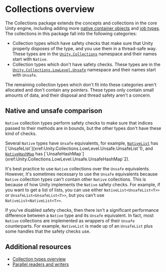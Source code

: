 # Collections overview

The Collections package extends the concepts and collections in the core Unity engine, including adding more [native container objects](xref:JobSystemNativeContainer) and [job types](https://docs.unity3d.com/Manual/job-system-jobs.html). The collections in this package fall into the following categories:

* Collection types which have safety checks that make sure that Unity properly disposes of the type, and you use them in a thread-safe way. These types are in the [`Unity.Collections`](xref:Unity.Collections) namespace and their names start with `Native`.
* Collection types which don't have safety checks. These types are in the [`Unity.Collections.LowLevel.Unsafe`](xref:Unity.Collections.LowLevel.Unsafe) namespace and their names start with `Unsafe`.

The remaining collection types which don't fit into these categories aren't allocated and don't contain any pointers. These types only contain small amounts of data, and their disposal and thread safety aren't a concern.

## Native and unsafe comparison

`Native` collection types perform safety checks to make sure that indices passed to their methods are in bounds, but the other types don't have these kind of checks.

Several `Native` types have `Unsafe` equivalents, for example, [`NativeList`](xref:Unity.Collections.INativeList`1) has [`UnsafeList`](xref:Unity.Collections.LowLevel.Unsafe.UnsafeList`1), and [`NativeHashMap`](xref:Unity.Collections.NativeHashMap`2) has [`UnsafeHashMap`](xref:Unity.Collections.LowLevel.Unsafe.UnsafeHashMap`2).

It's best practice to use `Native` collections over the `Unsafe` equivalents. However, it's sometimes necessary to use the `Unsafe` equivalents because `Native` collection types can't contain other `Native` collections. This is because of how Unity implements the `Native` safety checks. For example, if you want to get a list of lists, you can use either `NativeList<UnsafeList<T>>` or `UnsafeList<UnsafeList<T>>`, but you can't use `NativeList<NativeList<T>>`.

If you've disabled safety checks, then there isn't a significant performance difference between a `Native` type and its `Unsafe` equivalent. In fact, most `Native` collections are implemented as wrappers of their `Unsafe` counterparts. For example, `NativeList` is made up of an `UnsafeList` plus some handles that the safety checks use. 

## Additional resources

* [Collection types overview](collection-types.md)
* [Parallel readers and writers](parallel-readers.md)